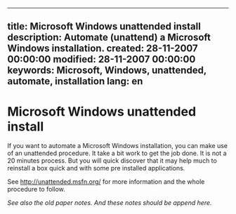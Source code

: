 -----
title: Microsoft Windows unattended install
description: Automate (unattend) a Microsoft Windows installation.
created: 28-11-2007 00:00:00
modified: 28-11-2007 00:00:00
keywords: Microsoft, Windows, unattended, automate, installation
lang: en
-----

# Microsoft Windows unattended install

If you want to automate a Microsoft Windows installation, you can make
use of an unattended procedure. It take a bit work to get the job done.
It is not a 20 minutes process. But you will quick discover that it may
help much to reinstall a box quick and with some pre installed
applications.

See <http://unattended.msfn.org/> for more information and the whole
procedure to follow.

*See also the old paper notes. And these notes should be append here.*
